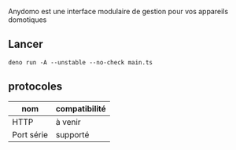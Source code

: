 
Anydomo est une interface modulaire de gestion pour vos appareils domotiques

## Lancer

    deno run -A --unstable --no-check main.ts 

## protocoles

 |nom                          |compatibilité                  |
-------------------------------|-----------------------------|
| HTTP           |à venir         |
 |Port série          |supporté          |

